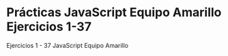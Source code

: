 # Prácticas JavaScript Equipo Amarillo Ejercicios 1-37
Ejercicios 1 - 37 JavaScript Equipo Amarillo

